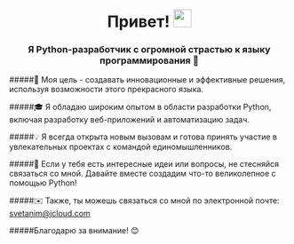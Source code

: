 <h1 align="center">Привет! 
<img src="https://github.com/blackcater/blackcater/raw/main/images/Hi.gif" height="32"/></h1>
<h3 align="center">Я Python-разработчик с огромной страстью к языку программирования 🐍</h3>

#####🚀 Моя цель - создавать инновационные и эффективные решения, используя возможности этого прекрасного языка.

#####🎓 Я обладаю широким опытом в области разработки Python, включая разработку веб-приложений и автоматизацию задач.

#####💡 Я всегда открыта новым вызовам и готова принять участие в увлекательных проектах с командой единомышленников.

#####🌟 Если у тебя есть интересные идеи или вопросы, не стесняйся связаться со мной. Давайте вместе создадим что-то великолепное с помощью Python! 

#####✉️ Также, ты можешь связаться со мной по электронной почте: svetanim@icloud.com

#####Благодарю за внимание! 😊
